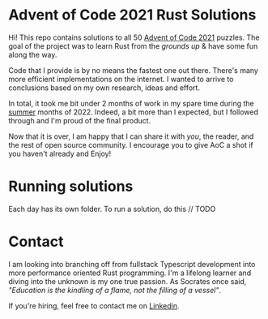# Advent of Code 2021 Rust Solutions 

Hi! This repo contains solutions to all 50 [Advent of Code 2021](https://adventofcode.com/2021) puzzles.
The goal of the project was to learn Rust from the *grounds up* & have some fun along the way.

Code that I provide is by no means the fastest one out there. There's many more efficient implementations on the internet.
I wanted to arrive to conclusions based on my own research, ideas and effort.

In total, it took me bit under 2 months of work in my spare time during the [summer](https://en.wikipedia.org/wiki/Christmas_in_July) months of 2022.
Indeed, a bit more than I expected, but I followed through and I'm proud of the final product.

Now that it is over, I am happy that I can share it with *you*, the reader, and the rest of open source community. 
I encourage you to give AoC a shot if you haven't already and Enjoy!

# Running solutions

Each day has its own folder. To run a solution, do this // TODO

# Contact

I am looking into branching off from fullstack Typescript development into more performance oriented Rust programming. 
I'm a lifelong learner and diving into the unknown is my one true passion. As Socrates once said, *"Education is the kindling of a flame, not the filling of a vessel"*.

If you're hiring, feel free to contact me on [Linkedin](https://www.linkedin.com/in/jan-male%C5%A1-49013616a/).
